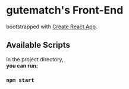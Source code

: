 #  gutematch's Front-End
bootstrapped with [Create React App](https://github.com/facebook/create-react-app).

## Available Scripts

In the project directory, \
**you can run:**

### `npm start`
